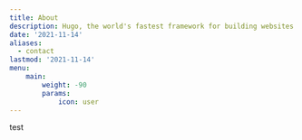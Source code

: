 ```yaml
---
title: About
description: Hugo, the world's fastest framework for building websites
date: '2021-11-14'
aliases:
  - contact
lastmod: '2021-11-14'
menu:
    main: 
        weight: -90
        params:
            icon: user
---
```


test
